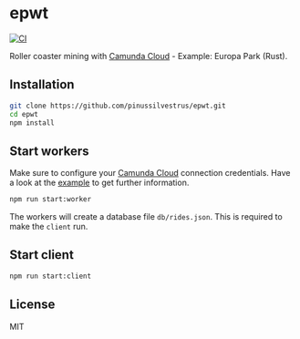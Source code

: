 # epwt

[![CI](https://github.com/pinussilvestrus/epwt/workflows/CI/badge.svg)](https://github.com/pinussilvestrus/epwt/actions?query=workflow%3ACI)

Roller coaster mining with [Camunda Cloud](https://camunda.com/products/cloud/) - Example: Europa Park (Rust).

## Installation

```sh
git clone https://github.com/pinussilvestrus/epwt.git
cd epwt
npm install
```

## Start workers

Make sure to configure your [Camunda Cloud](https://camunda.com/products/cloud/) connection credentials. Have a look at the [example](https://github.com/pinussilvestrus/epwt/blob/main/.env.example) to get further information.

```sh
npm run start:worker
```

The workers will create a database file `db/rides.json`. This is required to make the `client` run.

## Start client

```sh
npm run start:client
```

## License

MIT
